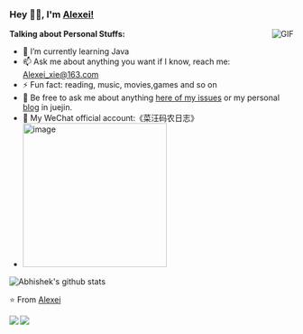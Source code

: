 ### Hey 👋🏽, I'm [Alexei!](https://github.com/Alexei-xie) 


  <img align="right" alt="GIF" src="https://media.giphy.com/media/836HiJc7pgzy8iNXCn/giphy.gif" />

**Talking about Personal Stuffs:**

- 🌱 I’m currently learning Java
- 📫 Ask me about anything you want if I know, reach me: Alexei_xie@163.com
- ⚡ Fun fact: reading, music, movies,games and so on
- 💬 Be free to ask me about anything [here of my issues](https://github.com/Alexei-xie/Alexei-xie/issues) or my personal [blog](https://juejin.cn/user/2151062928108397/posts) in juejin.
- 🍁 My WeChat official account:《菜汪码农日志》
- <img width="255" alt="image" src="https://github.com/Alexei-xie/Alexei-xie/assets/51707756/364612b4-6bc8-4db4-a947-ba87c75c8d82">



  


![Abhishek's github stats](https://github-readme-stats.vercel.app/api?username=Alexei-xie&show_icons=true&hide_border=true)


⭐️ From [Alexei](https://github.com/Alexei-xie)


<a href="https://github.com/Alexei-xie/psersonal">
  <img align="left" src="https://github-readme-stats.vercel.app/api/pin/?username=Alexei-xie&repo=psersonal" />
</a>

<a href="https://github.com/Alexei-xie/springboot-demo">
  <img align="left" src="https://github-readme-stats.vercel.app/api/pin/?username=Alexei-xie&repo=springboot-demo" />
</a>

